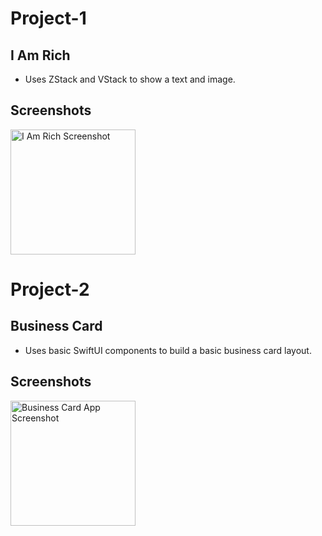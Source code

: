 # Project-1
## I Am Rich
- Uses ZStack and VStack to show a text and image.
## Screenshots
<img width="200" alt="I Am Rich Screenshot" src="https://user-images.githubusercontent.com/82876741/218992273-935eb446-bf3c-4475-93a0-3922b8952b7e.png">

# Project-2
## Business Card
- Uses basic SwiftUI components to build a basic business card layout.
## Screenshots
<img width="200" alt="Business Card App Screenshot" src="https://user-images.githubusercontent.com/82876741/219125100-48396386-0c26-4cbe-8016-9be0aa229887.png">
